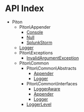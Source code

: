 API Index
=========

* Piton
    * Piton\Appender
        * [Console](Piton-Appender-Console.md)
        * [Null](Piton-Appender-Null.md)
        * [SplunkStorm](Piton-Appender-SplunkStorm.md)
    * [Logger](Piton-Logger.md)
    * Piton\Exceptions
        * [InvalidArgumentException](Piton-Exceptions-InvalidArgumentException.md)
    * Piton\Common
        * Piton\Common\Abstracts
            * [Appender](Piton-Common-Abstracts-Appender.md)
            * [Logger](Piton-Common-Abstracts-Logger.md)
        * Piton\Common\Interfaces
            * [LoggerAware](Piton-Common-Interfaces-LoggerAware.md)
            * [Appender](Piton-Common-Interfaces-Appender.md)
            * [Logger](Piton-Common-Interfaces-Logger.md)
        * [LoggerLevel](Piton-Common-LoggerLevel.md)

